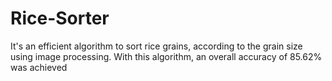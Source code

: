 # Rice-Sorter
It's an efficient algorithm to sort rice grains, according to the grain size using image processing. With this algorithm, an overall accuracy of 85.62% was achieved
